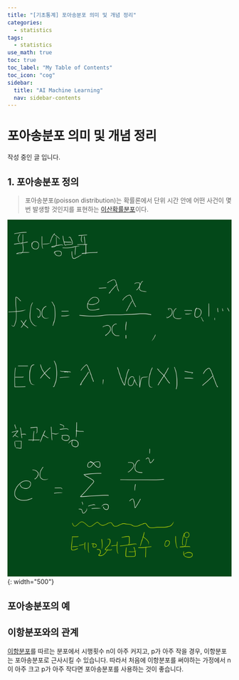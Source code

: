 ```yaml
---
title: "[기초통계] 포아송분포 의미 및 개념 정리" 
categories:
  - statistics
tags:
  - statistics
use_math: true
toc: true
toc_label: "My Table of Contents"
toc_icon: "cog"
sidebar:
  title: "AI Machine Learning"
  nav: sidebar-contents
---
```


# 포아송분포 의미 및 개념 정리

작성 중인 글 입니다. 

## 1. 포아송분포 정의

> 포아송분포(poisson distribution)는 확률론에서 단위 시간 안에 어떤 사건이 몇 번 발생할 것인지를 표현하는 [이산확률분포](https://losskatsu.github.io/statistics/prob-distribution/)이다. 

![figure01](/assets/images/statistics/poisson/poisson01.jpg){: width="500"}

## 포아송분포의 예 


## 이항분포와의 관계 

[이항분포](https://losskatsu.github.io/statistics/binomial/#)를 따르는 분포에서 시행횟수 n이 아주 커지고, p가 아주 작을 경우, 이항분포는 포아송분포로 근사시킬 수 있습니다. 
따라서 처음에 이항분포를 써야하는 가정에서 n이 아주 크고 p가 아주 작다면 포아송분포를 사용하는 것이 좋습니다. 
